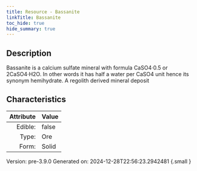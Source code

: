 ```yaml
---
title: Resource - Bassanite
linkTitle: Bassanite
toc_hide: true
hide_summary: true
---
```


## Description
 &#10;&#9;&#9;Bassanite is a calcium sulfate mineral with formula CaSO4·0.5&#10;&#9;&#9;or 2CaSO4·H2O. In other words it has half a water per CaSO4 unit hence its synonym hemihydrate.&#10;&#9;&#9;A regolith derived mineral deposit

## Characteristics

| Attribute      | Value |
|--------:|:------|
|Edible:|false|
|Type:|Ore|
|Form:|Solid|
 



    

Version: pre-3.9.0 Generated on: 2024-12-28T22:56:23.2942481
{.small }
